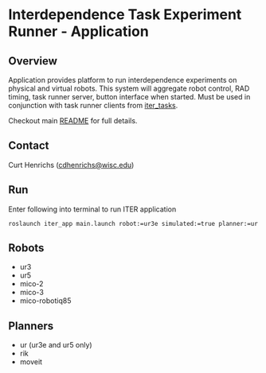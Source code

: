 # Interdependence Task Experiment Runner - Application

##  Overview
Application provides platform to run interdependence experiments on physical
and virtual robots. This system will aggregate robot control, RAD timing, task runner server, button interface when started. Must be used in conjunction with task runner clients from [iter_tasks](../iter_tasks/README.md).

Checkout main [README](../README.md) for full details.

## Contact
Curt Henrichs (cdhenrichs@wisc.edu)

## Run
Enter following into terminal to run ITER application

```
roslaunch iter_app main.launch robot:=ur3e simulated:=true planner:=ur
```

## Robots
  - ur3
  - ur5
  - mico-2
  - mico-3
  - mico-robotiq85

## Planners
  - ur (ur3e and ur5 only)
  - rik
  - moveit
